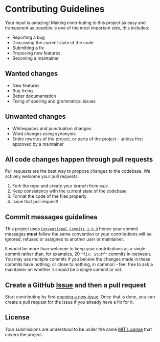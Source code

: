 # Contributing Guidelines

Your input is amazing! Making contributing to this project as easy and transparent as possible is one of the most important side, this includes:

- Reporting a bug
- Discussing the current state of the code
- Submitting a fix
- Proposing new features
- Becoming a maintainer

## Wanted changes

- New features
- Bug fixing
- Better documentation
- Fixing of spelling and grammatical issues

## Unwanted changes

- Whitespaces and punctuation changes
- Word changes using synonyms
- Entire rewrites of the project, or parts of the project - unless first approved by a maintainer

## All code changes happen through pull requests

Pull requests are the best way to propose changes to the codebase. We actively welcome your pull requests:

1. Fork the repo and create your branch from `main`.
2. Keep consistency with the current state of the codebase
3. Format the code of the files properly.
4. Issue that pull request!

## Commit messages guidelines

This project uses [`Conventional Commits 1.0.0`](https://conventionalcommits.org/en/v1.0.0/) hence your commit messages **must** follow the same convention or your contributions will be ignored, refused or assigned to another user or maintainer.

It would be more than welcome to keep your contributions as a single commit rather than, for examples, 20 `"fix: Stuff"` commits in-between. You may use multiple commits if you believe the changes made in these commits have nothing, or close to nothing, in common - feel free to ask a maintainer on whether it should be a single commit or not.

## Create a GitHub [Issue](https://github.com/kkrypt0nn/centauri/issues) and **then** a pull request

Start contributing by first [opening a new issue](https://github.com/kkrypt0nn/centauri/issues/new/choose). Once that is done, you can create a pull request for the issue if you already have a fix for it.

## License

Your submissions are understood to be under the same [MIT License](LICENSE.md) that covers the project.